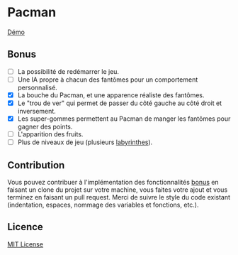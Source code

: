 # Pacman

[Démo](https://pacman.jd.bruxelles.dev)

## Bonus

- [ ] La possibilité de redémarrer le jeu.
- [ ] Une IA propre à chacun des fantômes pour un comportement personnalisé.
- [x] La bouche du Pacman, et une apparence réaliste des fantômes.
- [x] Le "trou de ver" qui permet de passer du côté gauche au côté droit et inversement.
- [x] Les super-gommes permettent au Pacman de manger les fantômes pour gagner des points.
- [ ] L'apparition des fruits.
- [ ] Plus de niveaux de jeu (plusieurs [labyrinthes](src/js/maze.js)).

## Contribution

Vous pouvez contribuer à l'implémentation des fonctionnalités [bonus](#bonus)
en faisant un clone du projet sur votre machine, vous faites votre ajout et
vous terminez en faisant un pull request. Merci de suivre le style du code
existant (indentation, espaces, nommage des variables et fonctions, etc.).

## Licence

[MIT License](LICENSE)
